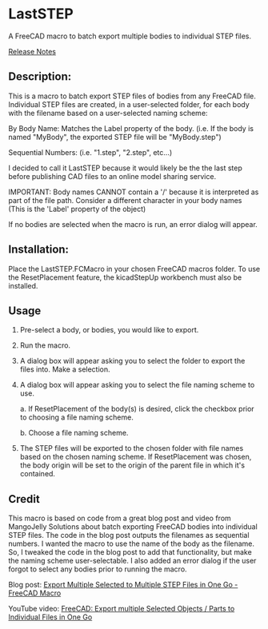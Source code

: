 # LastSTEP

A FreeCAD macro to batch export multiple bodies to individual STEP files.

[Release Notes](https://github.com/chrishuck/LastSTEP/blob/main/Release_Notes.md)

## Description:

This is a macro to batch export STEP files of bodies from any FreeCAD file.
Individual STEP files are created, in a user-selected folder, for each body 
with the filename based on a user-selected naming scheme:

By Body Name: Matches the Label property of the body.
(i.e. If the body is named "MyBody", the exported STEP file will be "MyBody.step")

Sequential Numbers: (i.e. "1.step", "2.step", etc...)

I decided to call it LastSTEP because it would likely be the the last step before publishing CAD
files to an online model sharing service.

IMPORTANT: Body names CANNOT contain a '/' because it is interpreted as part of the file path.
Consider a different character in your body names (This is the 'Label' property of the object) 

If no bodies are selected when the macro is run, an error dialog will appear.

## Installation:

Place the LastSTEP.FCMacro in your chosen FreeCAD macros folder. To use the ResetPlacement feature, the kicadStepUp workbench must also be installed.

## Usage

1. Pre-select a body, or bodies, you would like to export.
2. Run the macro.
3. A dialog box will appear asking you to select the folder to export the files into. Make a selection.
4. A dialog box will appear asking you to select the file naming scheme to use. 

    a. If ResetPlacement of the body(s) is desired, click the checkbox prior to choosing a file naming scheme.

    b. Choose a file naming scheme.

5. The STEP files will be exported to the chosen folder with file names based on the chosen naming scheme. If ResetPlacement was chosen, the body origin will be set to the origin of the parent file in which it's contained.

## Credit

This macro is based on code from a great blog post and video from MangoJelly Solutions about batch
exporting FreeCAD bodies into individual STEP files. The code in the blog post outputs the filenames as 
sequential numbers. I wanted the macro to use the name of the body as the filename. So, I tweaked
the code in the blog post to add that functionality, but make the naming scheme user-selectable.
I also added an error dialog if the user forgot to select any bodies prior to running the macro.

Blog post: [Export Multiple Selected to Multiple STEP Files in One Go - FreeCAD Macro
](https://mangojellysolutions.blogspot.com/2023/09/export-multiple-selected-to-multiple.html)

YouTube video: [FreeCAD: Export multiple Selected Objects / Parts to Individual Files in One Go
](https://www.youtube.com/watch?v=IapVaYQWN2M)
